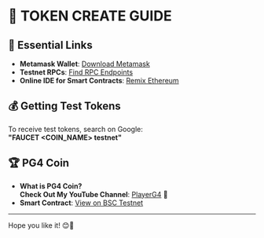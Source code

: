 # 🚀 TOKEN CREATE GUIDE

## 🔗 Essential Links
- **Metamask Wallet**: [Download Metamask](https://metamask.io/)  
- **Testnet RPCs**: [Find RPC Endpoints](https://rpc.info/)  
- **Online IDE for Smart Contracts**: [Remix Ethereum](https://remix.ethereum.org/)  

## 💰 Getting Test Tokens
To receive test tokens, search on Google:  
**"FAUCET <COIN_NAME> testnet"**  

## 🏆 PG4 Coin
- **What is PG4 Coin?**  
**Check Out My YouTube Channel**: [PlayerG4](https://www.youtube.com/@playerg4849) 🎥   
- **Smart Contract**: [View on BSC Testnet](https://testnet.bscscan.com/token/0xf54e7bdb0804ba224978b0f2afe29c2ec7dafed3)  

---

Hope you like it! 😊🚀
